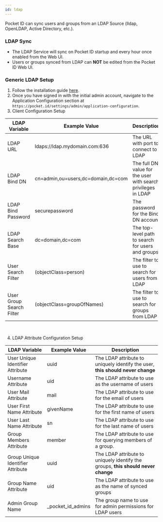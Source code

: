 ```yaml
---
id: ldap
---
```


Pocket ID can sync users and groups from an LDAP Source (lldap, OpenLDAP, Active Directory, etc.).

### LDAP Sync

- The LDAP Service will sync on Pocket ID startup and every hour once enabled from the Web UI.
- Users or groups synced from LDAP can **NOT** be edited from the Pocket ID Web UI.

### Generic LDAP Setup

1. Follow the installation guide [here](/docs/setup/installation).
2. Once you have signed in with the initial admin account, navigate to the Application Configuration section at `https://pocket.id/settings/admin/application-configuration`.
3. Client Configuration Setup

| LDAP Variable            | Example Value                      | Description                                                   |
| ------------------------ | ---------------------------------- | ------------------------------------------------------------- |
| LDAP URL                 | ldaps://ldap.mydomain.com:636      | The URL with port to connect to LDAP                          |
| LDAP Bind DN             | cn=admin,ou=users,dc=domain,dc=com | The full DN value for the user with search privileges in LDAP |
| LDAP Bind Password       | securepassword                     | The password for the Bind DN account                          |
| LDAP Search Base         | dc=domain,dc=com                   | The top-level path to search for users and groups             |
| User Search Filter       | (objectClass=person)               | The filter to use to search for users from LDAP               |
| User Group Search Filter | (objectClass=groupOfNames)         | The filter to use to search for groups from LDAP              |

<br />

4. LDAP Attribute Configuration Setup

| LDAP Variable                     | Example Value      | Description                                                                      |
| --------------------------------- | ------------------ | -------------------------------------------------------------------------------- |
| User Unique Identifier Attribute  | uuid               | The LDAP attribute to uniquely identify the user, **this should never change**   |
| Username Attribute                | uid                | The LDAP attribute to use as the username of users                               |
| User Mail Attribute               | mail               | The LDAP attribute to use for the email of users                                 |
| User First Name Attribute         | givenName          | The LDAP attribute to use for the first name of users                            |
| User Last Name Attribute          | sn                 | The LDAP attribute to use for the last name of users                             |
| Group Members Attribute           | member             | The LDAP attribute to use for querying members of a group.                       |
| Group Unique Identifier Attribute | uuid               | The LDAP attribute to uniquely identify the groups, **this should never change** |
| Group Name Attribute              | uid                | The LDAP attribute to use as the name of synced groups                           |
| Admin Group Name                  | \_pocket_id_admins | The group name to use for admin permissions for LDAP users                       |
